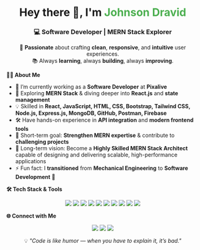 <!-- Profile Header -->
<h1 align="center">Hey there 👋, I'm <span style="color:#4CAF50; font-weight:bold;">Johnson Dravid</span></h1>
<h3 align="center">💻 <b>Software Developer</b>  | <b>MERN Stack Explorer</b></h3>

<!-- Short Intro -->
<p align="center">
🚀 <b>Passionate</b> about crafting <b>clean</b>, <b>responsive</b>, and <b>intuitive</b> user experiences.<br>
📚 Always <b>learning</b>, always <b>building</b>, always <b>improving</b>.  
</p>

<b>🧑‍💻 About Me</b>  

- 🔭 I’m currently working as a <b>Software Developer</b> at <b>Pixalive</b>  
- 🌱 Exploring <b>MERN Stack</b> & diving deeper into <b>React.js</b> and <b>state management</b>  
- 💡 Skilled in <b>React, JavaScript, HTML, CSS, Bootstrap, Tailwind CSS, Node.js, Express.js, MongoDB, GitHub, Postman, Firebase</b>  
- 🛠 Have hands-on experience in <b>API integration</b> and <b>modern frontend tools</b>  
- 🎯 Short-term goal: <b>Strengthen MERN expertise</b> & contribute to <b>challenging projects</b>  
- 🌟 Long-term vision: Become a <b>Highly Skilled MERN Stack Architect</b> capable of designing and delivering scalable, high-performance applications  
- ⚡ Fun fact: I <b>transitioned</b> from <b>Mechanical Engineering</b> to <b>Software Development</b> 🚀


<b>🛠 Tech Stack & Tools</b>  

<p align="center">
<img src="https://img.shields.io/badge/Code-React-61DAFB?style=for-the-badge&logo=react&logoColor=white" />
<img src="https://img.shields.io/badge/Code-JavaScript-F7DF1E?style=for-the-badge&logo=javascript&logoColor=black" />
<img src="https://img.shields.io/badge/Code-HTML5-E34F26?style=for-the-badge&logo=html5&logoColor=white" />
<img src="https://img.shields.io/badge/Style-CSS3-1572B6?style=for-the-badge&logo=css3&logoColor=white" />
<img src="https://img.shields.io/badge/Style-Tailwind_CSS-38B2AC?style=for-the-badge&logo=tailwind-css&logoColor=white" />
<img src="https://img.shields.io/badge/Framework-Bootstrap-7952B3?style=for-the-badge&logo=bootstrap&logoColor=white" />
<img src="https://img.shields.io/badge/Tools-Git-F05032?style=for-the-badge&logo=git&logoColor=white" />
<img src="https://img.shields.io/badge/DB-MongoDB-4EA94B?style=for-the-badge&logo=mongodb&logoColor=white" />
<img src="https://img.shields.io/badge/Runtime-Node.js-339933?style=for-the-badge&logo=node.js&logoColor=white" />
<img src="https://img.shields.io/badge/Framework-Express.js-000000?style=for-the-badge&logo=express&logoColor=white" />
</p>

<b>🌐 Connect with Me</b>  

<p align="center">
<a href="https://www.linkedin.com/in/johnson-dravid" target="_blank"><img src="https://img.shields.io/badge/LinkedIn-0A66C2?style=for-the-badge&logo=linkedin&logoColor=white" /></a>
<a href="mailto:johnsondravid143@gmail.com"><img src="https://img.shields.io/badge/Email-D14836?style=for-the-badge&logo=gmail&logoColor=white" /></a>
<a href="https://github.com/Nirmaljohn24"><img src="https://img.shields.io/badge/GitHub-171515?style=for-the-badge&logo=github&logoColor=white" /></a>
</p>

<p align="center">
💡 <i>"Code is like humor — when you have to explain it, it’s bad."</i>  
</p>
